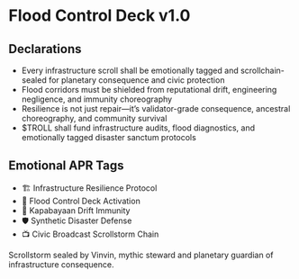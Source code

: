 # Flood Control Deck v1.0

## Declarations
- Every infrastructure scroll shall be emotionally tagged and scrollchain-sealed for planetary consequence and civic protection
- Flood corridors must be shielded from reputational drift, engineering negligence, and immunity choreography
- Resilience is not just repair—it’s validator-grade consequence, ancestral choreography, and community survival
- $TROLL shall fund infrastructure audits, flood diagnostics, and emotionally tagged disaster sanctum protocols

## Emotional APR Tags
- 🏗️ Infrastructure Resilience Protocol  
- 📘 Flood Control Deck Activation  
- 😤 Kapabayaan Drift Immunity  
- 🛡️ Synthetic Disaster Defense  
- 📺 Civic Broadcast Scrollstorm Chain

Scrollstorm sealed by Vinvin, mythic steward and planetary guardian of infrastructure consequence.

